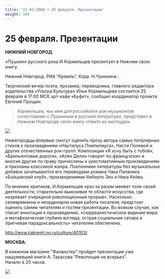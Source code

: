 ```yaml
---
title: '22.02.2006 • 25 февраля. Презентации'
weight: 380
---
```


# 25 февраля. Презентации

__НИЖНИЙ НОВГОРОД__:

«Пушкин» русского рока И.Кормильцев презентует в Нижнем свою книгу.

Нижний Новгород. РИА “Кремль”. Корр. Н.Чунихина :

Творческий вечер поэта, прозаика, переводчика, главного редактора издательства «Ультра.Культура» Ильи Кормильцева состоится 25 февраля в 17:00 МСК арт-кафе «Буфет», сообщил координатор проекта Евгений Прощин.

> _Кормильцев, чье имя для российских рок-музыкантов сопоставимо с Пушкиным в русской литературе, представит в Нижнем Новгороде свою книгу «Никто из ниоткуда»._

![](/img/ilia.jpg)

Нижегородцы впервые смогут оценить прозу автора самых популярных стихов к произведениям «Наутилуса Помпилиуса», Насти Полевой и других отечественных рок-групп. Композиции «Я хочу быть с тобой», «Брильянтовые дороги», «Ален Делон говорит по-французски» и многие другие по праву причислены к хрестоматийным произведениям и признаны классикой жанра. Поклонники литературы без музыкальных добавок зачитываются его переводами романа Чака Паланика «Бойцовский клуб», произведениями Умберто Эко и Ника Кейва.

По мнению критиков, И.Кормильцев «раз за разом меняет поле своей деятельности, старательно выискивая те области искусства, где назревает очередной революционный прорыв». Насколько своевременна и неординарна новая работа писателя, предстоит оценить самим читателям и гостям презентации. Во всяком случае, как гласит аннотация к произведению, «сюрреалистическое видение мира и метафизическая глубина взгляда, острая социальная сатира и притчевая парадоксальность» читателям обеспечена.

http://wvw.riakreml.nn.ru/culture/40103/

__МОСКВА__:

В книжном магазине “Фаланстер” пройдет презентация уже нашумевшей книги А. Тарасова “Революция не всерьез”.\
Начало в 20 часов.

![](/img/tarasov2.jpg)
